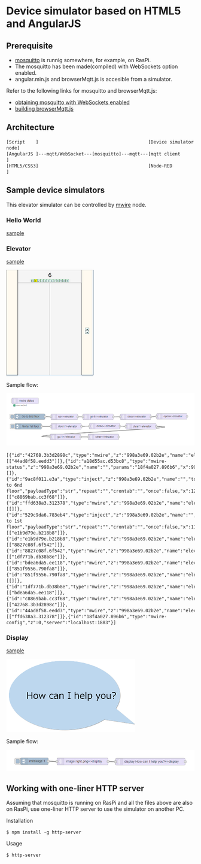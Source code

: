 # Device simulator based on HTML5 and AngularJS

## Prerequisite

- [mosquitto](https://mosquitto.org) is runnig somewhere, for example, on RasPi.
- The mosquitto has been made(compiled) with WebSockets option enabled.
- angular.min.js and browserMqtt.js is accesible from a simulator.

Refer to the following links for mosquitto and browserMqtt.js:
- [obtaining mosquitto with WebSockets enabled](https://xperimentia.com/2015/08/20/installing-mosquitto-mqtt-broker-on-raspberry-pi-with-websockets/)
- [building browserMqtt.js](https://github.com/mqttjs/MQTT.js/)

## Architecture

```
[Script    ]                                         [Device simulator node]  
[AngularJS ]---mqtt/WebSocket---[mosquitto]---mqtt---[mqtt client          ]
[HTML5/CSS3]                                         [Node-RED             ]
```

## Sample device simulators

This elevator simulator can be controlled by [mwire](../mwire) node.

### Hello World

[sample](./index.html)

### Elevator

[sample](./elevator.html)

![elevator](../doc/elevator.png)

Sample flow:

![elevator_control](../doc/elevator_control.png)

```
[{"id":"42768.3b3d2898c","type":"mwire","z":"998a3e69.02b2e","name":"elevator","device":"elevator","command":"go","args":"6","noack":false,"x":481.84722900390625,"y":141.1944580078125,"wires":[["44ad8f58.eedd3"]]},{"id":"a18d55ac.d53bc8","type":"mwire-status","z":"998a3e69.02b2e","name":"","params":"18f4a027.896b6","x":99.83677673339844,"y":58,"wires":[]},{"id":"9ac8f011.e3a","type":"inject","z":"998a3e69.02b2e","name":"","topic":"","payload":"Go to 6nd floor","payloadType":"str","repeat":"","crontab":"","once":false,"x":123.83329772949219,"y":140.1840362548828,"wires":[["c8869bab.cc3f68"]]},{"id":"ffd638a3.312378","type":"mwire","z":"998a3e69.02b2e","name":"elevator","device":"elevator","command":"open","noack":false,"x":867.7916259765625,"y":139.11111450195312,"wires":[[]]},{"id":"529c9da6.783eb4","type":"inject","z":"998a3e69.02b2e","name":"","topic":"","payload":"Go to 1st floor","payloadType":"str","repeat":"","crontab":"","once":false,"x":115.79158020019531,"y":191.11111450195312,"wires":[["e1b9d79e.b218b8"]]},{"id":"e1b9d79e.b218b8","type":"mwire","z":"998a3e69.02b2e","name":"elevator","device":"elevator","command":"down","noack":false,"x":314.79156494140625,"y":191.11111450195312,"wires":[["8827c08f.6f542"]]},{"id":"8827c08f.6f542","type":"mwire","z":"998a3e69.02b2e","name":"elevator","device":"elevator","command":"close","noack":false,"x":515.7915649414062,"y":190.11111450195312,"wires":[["1df771b.db38b8e"]]},{"id":"bdea6da5.ee118","type":"mwire","z":"998a3e69.02b2e","name":"elevator","device":"elevator","command":"go","args":"1","noack":false,"x":310.79156494140625,"y":246.11111450195312,"wires":[["851f9556.790fa8"]]},{"id":"851f9556.790fa8","type":"mwire","z":"998a3e69.02b2e","name":"elevator","device":"elevator","command":"clear","noack":false,"x":509.7916259765625,"y":246.11111450195312,"wires":[[]]},{"id":"1df771b.db38b8e","type":"mwire","z":"998a3e69.02b2e","name":"elevator","device":"elevator","command":"clear","noack":false,"x":706.7916259765625,"y":191.11111450195312,"wires":[["bdea6da5.ee118"]]},{"id":"c8869bab.cc3f68","type":"mwire","z":"998a3e69.02b2e","name":"elevator","device":"elevator","command":"up","args":"","noack":false,"x":305,"y":141,"wires":[["42768.3b3d2898c"]]},{"id":"44ad8f58.eedd3","type":"mwire","z":"998a3e69.02b2e","name":"elevator","device":"elevator","command":"clear","args":"","noack":false,"x":678,"y":141,"wires":[["ffd638a3.312378"]]},{"id":"18f4a027.896b6","type":"mwire-config","z":0,"server":"localhost:1883"}]
```

### Display

[sample](./display.html)

![elevator](../doc/display.png)

Sample flow:

![display_control](../doc/display_control.png)

## Working with one-liner HTTP server

Assuming that mosquitto is running on RasPi and all the files above are also on RasPi, use one-liner HTTP server to use the simulator on another PC.

Installation
```
$ npm install -g http-server
```

Usage
```
$ http-server
```

